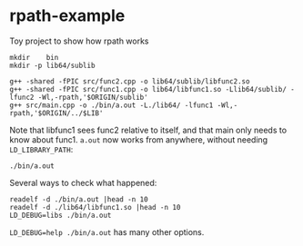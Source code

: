 # rpath-example

Toy project to show how rpath works

```
mkdir    bin
mkdir -p lib64/sublib

g++ -shared -fPIC src/func2.cpp -o lib64/sublib/libfunc2.so
g++ -shared -fPIC src/func1.cpp -o lib64/libfunc1.so -Llib64/sublib/ -lfunc2 -Wl,-rpath,'$ORIGIN/sublib'
g++ src/main.cpp -o ./bin/a.out -L./lib64/ -lfunc1 -Wl,-rpath,'$ORIGIN/../$LIB'
```
Note that libfunc1 sees func2 relative to itself, and that main only needs to know about func1.
`a.out` now works from anywhere, without needing `LD_LIBRARY_PATH`:
```
./bin/a.out
```

Several ways to check what happened:
```
readelf -d ./bin/a.out |head -n 10
readelf -d ./lib64/libfunc1.so |head -n 10
LD_DEBUG=libs ./bin/a.out
```

`LD_DEBUG=help ./bin/a.out` has many other options.
